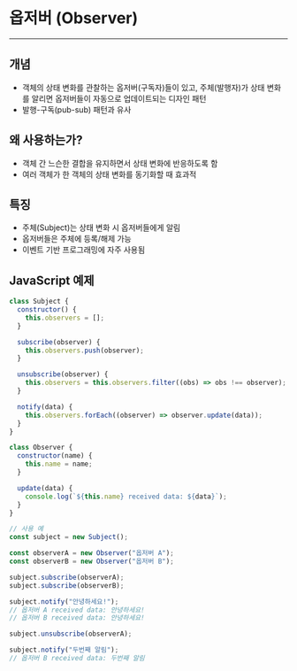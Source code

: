 # 옵저버 (Observer)

---

## 개념

- 객체의 상태 변화를 관찰하는 옵저버(구독자)들이 있고, 주체(발행자)가 상태 변화를 알리면 옵저버들이 자동으로 업데이트되는 디자인 패턴
- 발행-구독(pub-sub) 패턴과 유사

## 왜 사용하는가?

- 객체 간 느슨한 결합을 유지하면서 상태 변화에 반응하도록 함
- 여러 객체가 한 객체의 상태 변화를 동기화할 때 효과적

## 특징

- 주체(Subject)는 상태 변화 시 옵저버들에게 알림
- 옵저버들은 주체에 등록/해제 가능
- 이벤트 기반 프로그래밍에 자주 사용됨

## JavaScript 예제

```javascript
class Subject {
  constructor() {
    this.observers = [];
  }

  subscribe(observer) {
    this.observers.push(observer);
  }

  unsubscribe(observer) {
    this.observers = this.observers.filter((obs) => obs !== observer);
  }

  notify(data) {
    this.observers.forEach((observer) => observer.update(data));
  }
}

class Observer {
  constructor(name) {
    this.name = name;
  }

  update(data) {
    console.log(`${this.name} received data: ${data}`);
  }
}

// 사용 예
const subject = new Subject();

const observerA = new Observer("옵저버 A");
const observerB = new Observer("옵저버 B");

subject.subscribe(observerA);
subject.subscribe(observerB);

subject.notify("안녕하세요!");
// 옵저버 A received data: 안녕하세요!
// 옵저버 B received data: 안녕하세요!

subject.unsubscribe(observerA);

subject.notify("두번째 알림");
// 옵저버 B received data: 두번째 알림
```
